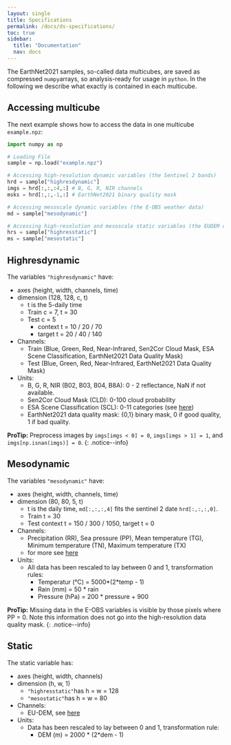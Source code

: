 ```yaml
---
layout: single
title: Specifications
permalink: /docs/ds-specifications/
toc: true
sidebar:
  title: "Documentation"
  nav: docs
---
```


The EarthNet2021 samples, so-called data multicubes, are saved as compressed `numpy`arrays, so analysis-ready for usage in `python`. In the following we describe what exactly is contained in each multicube.

## Accessing multicube

The next example shows how to access the data in one multicube `example.npz`:

```python
import numpy as np

# Loading File
sample = np.load("example.npz")

# Accessing high-resolution dynamic variables (the Sentinel 2 bands)
hrd = sample["highresdynamic"]  
imgs = hrd[:,:,:4,:] # B, G, R, NIR channels
msks = hrd[:,:,-1,:] # EarthNet2021 binary quality mask

# Accessing mesoscale dynamic variables (the E-OBS weather data)
md = sample["mesodynamic"]

# Accessing high-resolution and mesoscale static variables (the EUDEM digital elevation model)
hrs = sample["highresstatic"]
ms = sample["mesostatic"]
```

## Highresdynamic

The variables `"highresdynamic"` have:
  - axes (height, width, channels, time)
  - dimension (128, 128, c, t)
    - t is the 5-daily time
    - Train c = 7, t = 30
    - Test c = 5
      - context t = 10 / 20 / 70
      - target t = 20 / 40 / 140
  - Channels:
    - Train (Blue, Green, Red, Near-Infrared, Sen2Cor Cloud Mask, ESA Scene Classification, EarthNet2021 Data Quality Mask)
    - Test (Blue, Green, Red, Near-Infrared, EarthNet2021 Data Quality Mask)
  - Units:
    - B, G, R, NIR (B02, B03, B04, B8A): 0 - 2 reflectance, NaN if not available.
    - Sen2Cor Cloud Mask (CLD): 0-100 cloud probability
    - ESA Scene Classification (SCL): 0-11 categories (see [here](https://docs.sentinel-hub.com/api/latest/data/sentinel-2-l2a/))
    - EarthNet2021 data quality mask: {0,1} binary mask, 0 if good quality, 1 if bad quality.

**ProTip:** Preprocess images by `imgs[imgs < 0] = 0`, `imgs[imgs > 1] = 1`, and `imgs[np.isnan(imgs)] = 0`.
{: .notice--info}

## Mesodynamic

The variables `"mesodynamic"` have:
  - axes (height, width, channels, time)
  - dimension (80, 80, 5, t)
    - t is the daily time, `md[:,:,:,4]` fits the sentinel 2 date `hrd[:,:,:,0]`.
    - Train t = 30
    - Test context t = 150 / 300 / 1050, target t = 0
  - Channels:
    - Precipitation (RR), Sea pressure (PP), Mean temperature (TG), Minimum temperature (TN), Maximum temperature (TX)
    - for more see [here](https://www.ecad.eu/dailydata/datadictionaryelement.php)
  - Units:
    - All data has been rescaled to lay between 0 and 1, transformation rules:
      - Temperatur (°C) = 5000*(2*temp - 1)
      - Rain (mm) = 50 * rain
      - Pressure (hPa) = 200 * pressure + 900

**ProTip:** Missing data in the E-OBS variables is visible by those pixels where PP = 0. Note this information does not go into the high-resolution data quality mask.
{: .notice--info}

## Static

The static variable has:
  - axes (height, width, channels)
  - dimension (h, w, 1)
    - `"highresstatic"`has h = w = 128
    - `"mesostatic"`has h = w = 80
  - Channels:
    - EU-DEM, see [here](https://www.eea.europa.eu/data-and-maps/data/copernicus-land-monitoring-service-eu-dem)
  - Units:
    - Data has been rescaled to lay between 0 and 1, transformation rule:
      - DEM (m) = 2000 * (2*dem - 1)